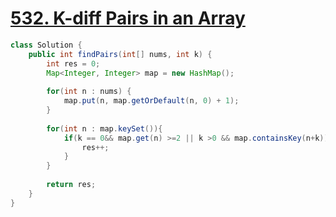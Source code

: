 # [532. K-diff Pairs in an Array](https://leetcode.com/problems/k-diff-pairs-in-an-array/)

```java
class Solution {
    public int findPairs(int[] nums, int k) {
        int res = 0;
        Map<Integer, Integer> map = new HashMap();
        
        for(int n : nums) {
            map.put(n, map.getOrDefault(n, 0) + 1);
        }
        
        for(int n : map.keySet()){
            if(k == 0&& map.get(n) >=2 || k >0 && map.containsKey(n+k)){
                res++;
            }
        }
        
        return res;
    }
}

```
